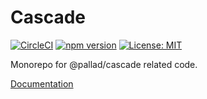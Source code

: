 # Cascade

[![CircleCI](https://circleci.com/gh/pallad-ts/cascade/tree/master.svg?style=svg)](https://circleci.com/gh/pallad-ts/cascade/tree/master)
[![npm version](https://badge.fury.io/js/@pallad%2Fcascade.svg)](https://badge.fury.io/js/@pallad%2Fcascade)
[![License: MIT](https://img.shields.io/badge/License-MIT-green.svg)](https://opensource.org/licenses/MIT)

Monorepo for @pallad/cascade related code.

[Documentation](./packages/core/)
